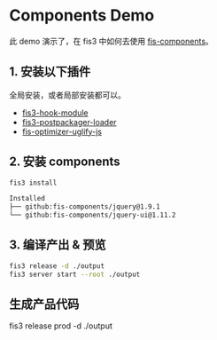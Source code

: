 Components Demo
=======================================

此 demo 演示了，在 fis3 中如何去使用 [fis-components](https://github.com/fis-components/components)。

## 1. 安装以下插件
全局安装，或者局部安装都可以。

* [fis3-hook-module](https://github.com/fex-team/fis3-hook-module)
* [fis3-postpackager-loader](https://github.com/fex-team/fis3-postpackager-loader)
* [fis-optimizer-uglify-js](https://github.com/fex-team/fis-optimizer-uglify-js)

## 2. 安装 components

```bash
fis3 install

Installed
├── github:fis-components/jquery@1.9.1
└── github:fis-components/jquery-ui@1.11.2
```

## 3. 编译产出 & 预览

```bash
fis3 release -d ./output
fis3 server start --root ./output
```

## 生成产品代码

fis3 release prod -d ./output

